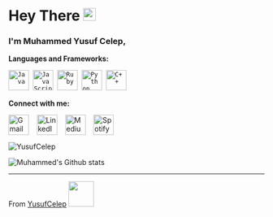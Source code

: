 # Hey There <img src="https://media.giphy.com/media/hvRJCLFzcasrR4ia7z/giphy.gif" width="25px">

### I'm Muhammed Yusuf Celep, 



 
 **Languages and Frameworks:**
<p align="left">
 <code><img src="https://github.com/abranhe/programming-languages-logos/blob/master/src/java/java_48x48.png" alt="Java" width="40" height="40" /></code>&nbsp;
 <code><img src="https://github.com/abranhe/programming-languages-logos/blob/master/src/javascript/javascript_48x48.png" alt="JavaScript" width="40" height="40" /></code>&nbsp;
 <code><img src="https://github.com/abranhe/programming-languages-logos/blob/master/src/ruby/ruby_48x48.png" alt="Ruby" width="40" height="40"/></code>&nbsp;
 <code><img src="https://github.com/abranhe/programming-languages-logos/blob/master/src/python/python_48x48.png" alt="Python" width="40" height="40" /></code>&nbsp;
 <code><img src="https://github.com/abranhe/programming-languages-logos/blob/master/src/cpp/cpp_48x48.png" alt="C++" width="40" height="40" /></code>&nbsp;
</p>

**Connect with me:**
<p align="left">
 <a href="mailto:yusufcelep8@gmail.com" target="blank"><img align="center" src="https://cdn.jsdelivr.net/npm/simple-icons@3.0.1/icons/gmail.svg" alt="Gmail" height="40" width="40" /></a> &nbsp;&nbsp;
 <a href="https://www.linkedin.com/in/muhammed-celep/" target="blank"><img align="center" src="https://cdn.jsdelivr.net/npm/simple-icons@3.0.1/icons/linkedin.svg" alt="LinkedIn" height="40" width="40" /></a> &nbsp;&nbsp;
 <a href="https://medium.com/@muhammedcelep" target="blank"><img align="center" src="https://cdn.jsdelivr.net/npm/simple-icons@3.0.1/icons/medium.svg" alt="Medium" height="40" width="40" /></a> &nbsp;&nbsp;
 <a href="https://open.spotify.com/user/u50e8apeve757vbv0qod5zi74" target="blank"><img align="center" src="https://cdn.jsdelivr.net/npm/simple-icons@3.0.1/icons/spotify.svg" alt="Spotify" height="40" width="40" /></a> &nbsp;&nbsp;
</p>

<img src="https://komarev.com/ghpvc/?username=yusufcelep" alt="YusufCelep" />

![Muhammed's Github stats](https://github-readme-stats.vercel.app/api?username=yusufcelep&show_icons=true)

---

From [YusufCelep](https://github.com/YusufCelep) <img src="https://media.giphy.com/media/mGcNjsfWAjY5AEZNw6/giphy.gif" width="50">
